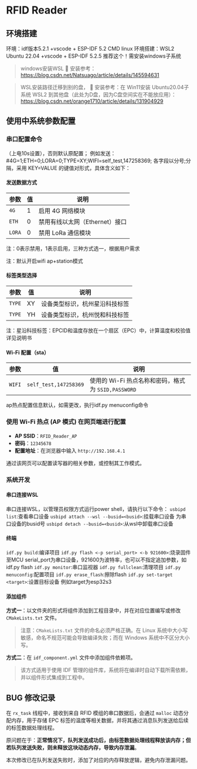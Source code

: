 # RFID Reader
## 环境搭建
环境：idf版本5.2.1 +vscode + ESP-IDF 5.2 CMD
linux 环境搭建：WSL2 Ubuntu 22.04 +vscode + ESP-IDF 5.2.5 推荐这个！需安装windows子系统

>windows安装WSL 📖 安装参考：https://blog.csdn.net/Natsuago/article/details/145594631


>WSL安装路径迁移到别的盘，
📖 安装参考：在 Win11安装 Ubuntu20.04子系统 WSL2 到其他盘（此处为D盘，因为C盘空间实在不能放应用）：
https://blog.csdn.net/orange1710/article/details/131904929

## 使用中系统参数配置
### 串口配置命令
（上电10s设置），否则默认原配置；
例如发送：#4G=1;ETH=0;LORA=0;TYPE=XY;WIFI=self_test,147258369;
各字段以分号;分隔，采用 KEY=VALUE 的键值对形式，具体含义如下：

#### 发送数据方式
| 参数     | 值 | 说明                  |
| ------  | - | ------------------- |
| `4G`   | 1 | 启用 4G 网络模块      |
| `ETH`  | 0 | 禁用有线以太网（Ethernet）接口 |
| `LORA` | 0 | 禁用 LoRa 通信模块     |
注：0表示禁用，1表示启用，三种方式选一，根据用户需求

注：默认开启wifi ap+station模式
#### 标签类型选择
| 参数  | 值  | 说明            |
| ------| -- | ------------- |
| `TYPE`| XY | 设备类型标识，杭州星沿科技标签 |
| `TYPE`| YH | 设备类型标识，杭州悦和科技标签 |
注：星沿科技标签：EPCID和温度存放在一个扇区（EPC）中，计算温度和校验值 详见说明书

#### Wi-Fi 配置（sta）
| 参数     | 值                     | 说明                                    |
| ------ | --------------------- | ------------------------------------- |
| `WIFI` | `self_test,147258369` | 使用的 Wi-Fi 热点名称和密码，格式为 `SSID,PASSWORD` |

ap热点配置信息默认，如需更改，执行idf.py menuconfig命令

### 使用 Wi-Fi 热点 (AP 模式) 在网页端进行配置

- **AP SSID**：`RFID_Reader_AP`  
- **密码**：`12345678`  
- **配置地址**：在浏览器中输入 `http://192.168.4.1`

通过该网页可以配置读写器的相关参数，或控制其工作模式。

### 系统开发
#### 串口连接WSL
串口连接WSL，以管理员权限方式运行power shell，请执行以下命令：
`usbipd list`:查看串口设备
`usbipd attach --wsl --busid=<busid>`:挂载串口设备 <busid>为串口设备的busid号
`usbipd detach --busid=<busid>`:从wsl中卸载串口设备

#### 终端
`idf.py build`:编译项目
`idf.py flash <-p serial_port> <-b 921600>`:烧录固件至MCU  serial_port为串口设备，921600为波特率，也可以不指定追加参数，如idf.py flash
`idf.py monitor`:串口监视器
`idf.py fullclean`:清理项目
`idf.py menuconfig`:配置项目
`idf.py erase_flash`:擦除flash
`idf.py set-target <target>`:设置目标设备 例如target为esp32s3

#### 添加组件

**方式一**：以文件夹的形式将组件添加到工程目录中，并在对应位置编写或修改 `CMakeLists.txt` 文件。  
> 注意：`CMakeLists.txt` 文件的命名必须严格正确。在 Linux 系统中大小写敏感，命名不规范可能会导致编译失败；而在 Windows 系统中不区分大小写。

**方式二**：在 `idf_component.yml` 文件中添加组件依赖项。  
> 该方式适用于使用 IDF 管理的组件库，系统将在编译时自动下载所需依赖，并以组件形式集成到工程中。



## BUG 修改记录

在 `rx_task` 线程中，接收到来自 RFID 模组的串口数据后，会通过 `malloc` 动态分配内存，用于存储 EPC 标签的温度等相关数据，并将其通过消息队列发送给后续的标签数据处理线程。

原问题在于：**正常情况下，队列发送成功后，由标签数据处理线程释放该内存；但若队列发送失败，则未释放这块动态内存，导致内存泄漏**。

本次修改已在队列发送失败时，添加了对应的内存释放逻辑，避免内存泄漏问题。




